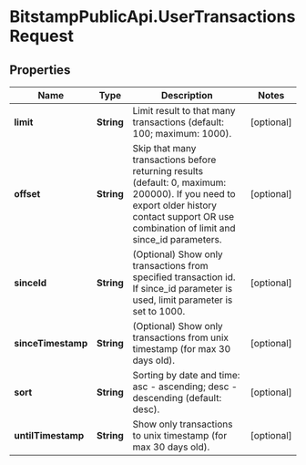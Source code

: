 # BitstampPublicApi.UserTransactionsRequest

## Properties

Name | Type | Description | Notes
------------ | ------------- | ------------- | -------------
**limit** | **String** | Limit result to that many transactions (default: 100; maximum: 1000). | [optional] 
**offset** | **String** | Skip that many transactions before returning results (default: 0, maximum: 200000). If you need to export older history contact support OR use combination of limit and since_id parameters. | [optional] 
**sinceId** | **String** | (Optional) Show only transactions from specified transaction id. If since_id parameter is used, limit parameter is set to 1000. | [optional] 
**sinceTimestamp** | **String** | (Optional) Show only transactions from unix timestamp (for max 30 days old). | [optional] 
**sort** | **String** | Sorting by date and time: asc - ascending; desc - descending (default: desc). | [optional] 
**untilTimestamp** | **String** | Show only transactions to unix timestamp (for max 30 days old). | [optional] 


